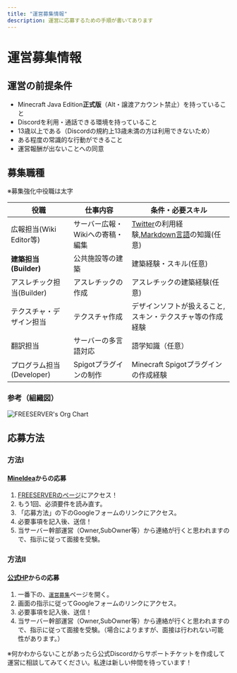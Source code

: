 ```yaml
---
title: "運営募集情報"
description: 運営に応募するための手順が書いてあります
---
```


# 運営募集情報

## 運営の前提条件

- Minecraft Java Edition**正式版**（Alt・譲渡アカウント禁止）を持っていること
- Discordを利用・通話できる環境を持っていること
- 13歳以上である（Discordの規約上13歳未満の方は利用できないため）
- ある程度の常識的な行動ができること
- 運営報酬が出ないことへの同意

## 募集職種

※募集強化中役職は太字

| 役職                      | 仕事内容                         | 条件・必要スキル                                          |
| --- | ---| --- |
| 広報担当(Wiki Editor等)   | サーバー広報・Wikiへの寄稿・編集 | [Twitter](https://twitter.com)の利用経験,[Markdown言語](https://w.wiki/3PyA)の知識(任意)|
| **建築担当(Builder)**| 公共施設等の建築| 建築経験・スキル(任意)  |
| アスレチック担当(Builder) | アスレチックの作成               | アスレチックの建築経験(任意)                              |
| テクスチャ・デザイン担当  | テクスチャ作成| デザインソフトが扱えること,スキン・テクスチャ等の作成経験 |
| 翻訳担当| サーバーの多言語対応 | 語学知識（任意）|
| プログラム担当(Developer) | Spigotプラグインの制作| Minecraft Spigotプラグインの作成経験 |

### 参考（組織図）

![FREESERVER's Org Chart](https://i.imgur.com/urCjGqV.jpg)

## 応募方法

### 方法I

#### [MineIdea](https://mineidea.net/projects/73)からの応募

1. [FREESERVERのページ](https://mineidea.net/projects/73)にアクセス！
2. もう1回、必須要件を読み直す。
3. 「応募方法」の下のGoogleフォームのリンクにアクセス。
4. 必要事項を記入後、送信！
5. 当サーバー幹部運営（Owner,SubOwner等）から連絡が行くと思われますので、指示に従って面接を受験。

### 方法II

#### [公式HP](https://freeserver.pro/)からの応募

1. 一番下の、[`運営募集`](https://freeserver.pro/#/join-us)ページを開く。
2. 画面の指示に従ってGoogleフォームのリンクにアクセス。
3. 必要事項を記入後、送信！
4. 当サーバー幹部運営（Owner,SubOwner等）から連絡が行くと思われますので、指示に従って面接を受験。（場合によりますが、面接は行われない可能性があります。）

※何かわからないことがあったら公式Discordからサポートチケットを作成して運営に相談してみてください。私達は新しい仲間を待っています！
